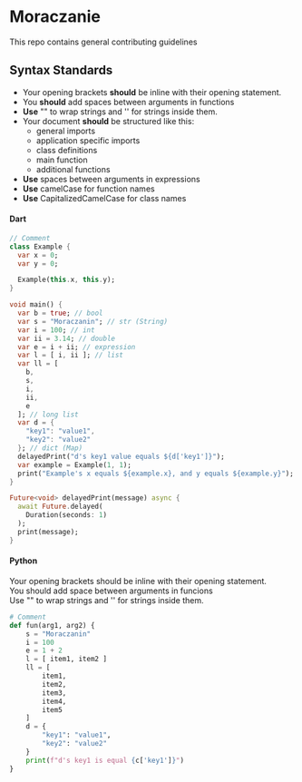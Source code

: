 # Moraczanie

This repo contains general contributing guidelines

## Syntax Standards

* Your opening brackets **should** be inline with their opening statement.
* You **should** add spaces between arguments in functions
* **Use** "" to wrap strings and '' for strings inside them.
* Your document **should** be structured like this:
  - general imports
  - application specific imports
  - class definitions
  - main function
  - additional functions
* **Use** spaces between arguments in expressions
* **Use** camelCase for function names
* **Use** CapitalizedCamelCase for class names


#### Dart

```dart
// Comment
class Example {
  var x = 0;
  var y = 0;

  Example(this.x, this.y);
}

void main() {
  var b = true; // bool
  var s = "Moraczanin"; // str (String)
  var i = 100; // int
  var ii = 3.14; // double
  var e = i + ii; // expression
  var l = [ i, ii ]; // list
  var ll = [
    b,
    s,
    i,
    ii,
    e
  ]; // long list
  var d = {
    "key1": "value1",
    "key2": "value2"
  }; // dict (Map)
  delayedPrint("d's key1 value equals ${d['key1']}");
  var example = Example(1, 1);
  print("Example's x equals ${example.x}, and y equals ${example.y}");
}

Future<void> delayedPrint(message) async {
  await Future.delayed(
    Duration(seconds: 1)
  );
  print(message);
}
```

#### Python
Your opening brackets should be inline with their opening statement.</br>
You should add space between arguments in funcions</br>
Use "" to wrap strings and '' for strings inside them.</br>

```python
# Comment
def fun(arg1, arg2) {
    s = "Moraczanin"
    i = 100
    e = 1 + 2
    l = [ item1, item2 ]
    ll = [
        item1,
        item2,
        item3,
        item4,
        item5
    ]
    d = {
        "key1": "value1",
        "key2": "value2"
    }
    print(f"d's key1 is equal {c['key1']}")
}
```